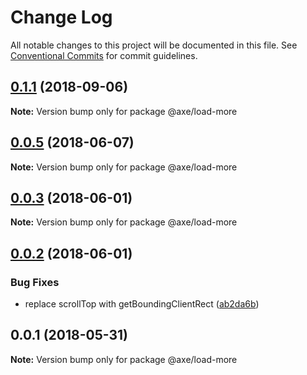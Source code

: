 # Change Log

All notable changes to this project will be documented in this file.
See [Conventional Commits](https://conventionalcommits.org) for commit guidelines.

<a name="0.1.1"></a>
## [0.1.1](https://github.com/ansenhuang/axe/compare/@axe/load-more@0.0.5...@axe/load-more@0.1.1) (2018-09-06)




**Note:** Version bump only for package @axe/load-more

<a name="0.0.5"></a>
## [0.0.5](https://github.com/ansenhuang/axe/compare/@axe/load-more@0.0.3...@axe/load-more@0.0.5) (2018-06-07)




**Note:** Version bump only for package @axe/load-more

<a name="0.0.3"></a>
## [0.0.3](https://github.com/ansenhuang/axe/compare/@axe/load-more@0.0.2...@axe/load-more@0.0.3) (2018-06-01)




**Note:** Version bump only for package @axe/load-more

<a name="0.0.2"></a>
## [0.0.2](https://github.com/ansenhuang/axe/compare/@axe/load-more@0.0.1...@axe/load-more@0.0.2) (2018-06-01)


### Bug Fixes

* replace scrollTop with getBoundingClientRect ([ab2da6b](https://github.com/ansenhuang/axe/commit/ab2da6b))




<a name="0.0.1"></a>
## 0.0.1 (2018-05-31)




**Note:** Version bump only for package @axe/load-more
